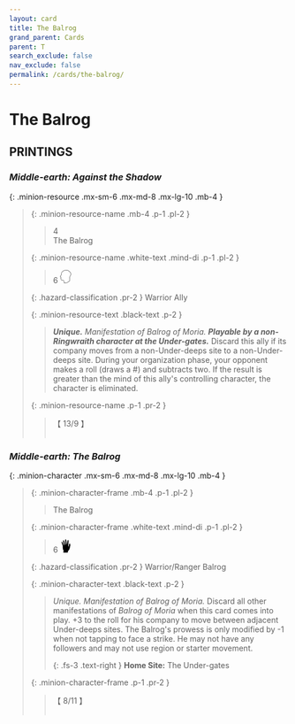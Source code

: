 ```yaml
---
layout: card
title: The Balrog
grand_parent: Cards
parent: T
search_exclude: false
nav_exclude: false
permalink: /cards/the-balrog/
---
```


# The Balrog


## PRINTINGS


### _Middle-earth: Against the Shadow_

{: .minion-resource .mx-sm-6 .mx-md-8 .mx-lg-10 .mb-4 }
> {: .minion-resource-name .mb-4 .p-1 .pl-2 }
> > <div class="hazard-mp">4</div>
> > <div class="card-name">The Balrog</div>
>
> {: .minion-resource-name .white-text .mind-di .p-1 .pl-2 }
> > 6 ![](/assets/images/mind.svg)
>
> {: .hazard-classification .pr-2 }
> Warrior Ally
>
> {: .minion-resource-text .black-text .p-2 }
> > _**Unique.**_ _Manifestation of Balrog of Moria._ ***Playable by a non-Ringwraith character at the Under-gates.*** Discard this ally if its company moves from a non-Under-deeps site to a non-Under-deeps site. During your organization phase, your opponent makes a roll (draws a #) and subtracts two. If the result is greater than the mind of this ally's controlling character, the character is eliminated. 
> 
> {: .minion-resource-name .p-1 .pr-2 }
> > <div class="card-shield">【 13/9 】</div>
> > <div class="card-corruption-white">&nbsp;</div>

### _Middle-earth: The Balrog_

{: .minion-character .mx-sm-6 .mx-md-8 .mx-lg-10 .mb-4 }
> {: .minion-character-frame .mb-4 .p-1 .pl-2 }
> > <div class="hazard-mp"></div>
> > <div class="card-name">The Balrog</div>
>
> {: .minion-character-frame .white-text .mind-di .p-1 .pl-2 }
> > 6 ![](/assets/images/di.svg)
>
> {: .hazard-classification .pr-2 }
> Warrior/Ranger Balrog
>
> {: .minion-character-text .black-text .p-2 }
> > _Unique._ _Manifestation of Balrog of Moria._ Discard all other manifestations of _Balrog of Moria_ when this card comes into play. +3 to the roll for his company to move between adjacent Under-deeps sites. The Balrog's prowess is only modified by -1 when not tapping to face a strike. He may not have any followers and may not use region or starter movement.   
> > 
> > {: .fs-3 .text-right } 
> > **Home Site:** The Under-gates  
>
> {: .minion-character-frame .p-1 .pr-2 }
> > <div class="card-shield">【 8/11 】</div>
> > <div class="card-corruption-white">&nbsp;</div>
